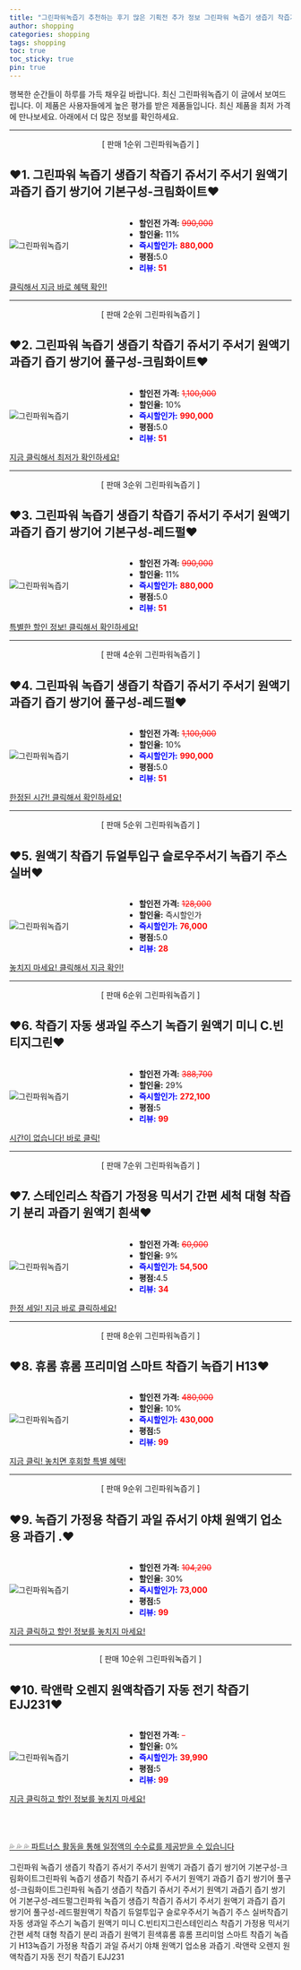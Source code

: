 ```yaml
---
title: "그린파워녹즙기 추천하는 후기 많은 기획전 추가 정보 그린파워 녹즙기 생즙기 착즙기 쥬서기"
author: shopping
categories: shopping
tags: shopping
toc: true
toc_sticky: true
pin: true
---
```

행복한 순간들이 하루를 가득 채우길 바랍니다. 최신 그린파워녹즙기 이 글에서 보여드립니다. 이 제품은 사용자들에게 높은 평가를 받은 제품들입니다. 최신 제품을 최저 가격에 만나보세요. 아래에서 더 많은 정보를 확인하세요.

---
<p class="toplist" style="margin: 0 auto; display: block; width: fit-content;">[ 판매 1순위 그린파워녹즙기 ]</p>

<h2><strong>❤️1. 그린파워 녹즙기 생즙기 착즙기 쥬서기 주서기 원액기 과즙기 즙기 쌍기어 기본구성-크림화이트❤️</strong></h2>

<div style="display: flex; align-items: center;">
    <div style="flex: 0.4;">
        <img src="https://thumbnail10.coupangcdn.com/thumbnails/remote/230x230ex/image/vendor_inventory/c7c5/55d47a30cb3ec45277f492854d25faadda4756f8936555fce7619af1ced2.jpg" alt="그린파워녹즙기" style="max-width: 100%;">
    </div>
    <div style="flex: 0.6; margin-left: 10px;">
        <ul>
            <li><strong>할인전 가격:</strong> <del style="color: red;">990,000</del></li>
            <li><strong>할인율:</strong> 11%</li>
            <li><span style='color:blue'><strong>즉시할인가:</strong></span> <span style='color:red'><strong>880,000</strong></span></li>
            <li><strong>평점:</strong>5.0</li>
            <li><span style='color:blue'><strong>리뷰:</strong></span> <span style='color:red'><strong>51</strong></span></li>
        </ul>
    </div>
</div>
<div class="center">
    <a href="https://William4Davisa.github.io?lptag=AF9450613&subid=githubio&pageKey=125742092&traceid=V0-153&itemId=371661869&vendorItemId=3901172310" class="myButton">
        클릭해서 지금 바로 혜택 확인!
    </a>
</div>


---
<p class="toplist" style="margin: 0 auto; display: block; width: fit-content;">[ 판매 2순위 그린파워녹즙기 ]</p>

<h2><strong>❤️2. 그린파워 녹즙기 생즙기 착즙기 쥬서기 주서기 원액기 과즙기 즙기 쌍기어 풀구성-크림화이트❤️</strong></h2>

<div style="display: flex; align-items: center;">
    <div style="flex: 0.4;">
        <img src="https://thumbnail10.coupangcdn.com/thumbnails/remote/230x230ex/image/vendor_inventory/c7c5/55d47a30cb3ec45277f492854d25faadda4756f8936555fce7619af1ced2.jpg" alt="그린파워녹즙기" style="max-width: 100%;">
    </div>
    <div style="flex: 0.6; margin-left: 10px;">
        <ul>
            <li><strong>할인전 가격:</strong> <del style="color: red;">1,100,000</del></li>
            <li><strong>할인율:</strong> 10%</li>
            <li><span style='color:blue'><strong>즉시할인가:</strong></span> <span style='color:red'><strong>990,000</strong></span></li>
            <li><strong>평점:</strong>5.0</li>
            <li><span style='color:blue'><strong>리뷰:</strong></span> <span style='color:red'><strong>51</strong></span></li>
        </ul>
    </div>
</div>
<div class="center">
    <a href="https://William4Davisa.github.io?lptag=AF9450613&subid=githubio&pageKey=125742092&traceid=V0-153&itemId=20648178804&vendorItemId=87721474910" class="myButton">
        지금 클릭해서 최저가 확인하세요!
    </a>
</div>


---
<p class="toplist" style="margin: 0 auto; display: block; width: fit-content;">[ 판매 3순위 그린파워녹즙기 ]</p>

<h2><strong>❤️3. 그린파워 녹즙기 생즙기 착즙기 쥬서기 주서기 원액기 과즙기 즙기 쌍기어 기본구성-레드펄❤️</strong></h2>

<div style="display: flex; align-items: center;">
    <div style="flex: 0.4;">
        <img src="https://thumbnail10.coupangcdn.com/thumbnails/remote/230x230ex/image/vendor_inventory/c7c5/55d47a30cb3ec45277f492854d25faadda4756f8936555fce7619af1ced2.jpg" alt="그린파워녹즙기" style="max-width: 100%;">
    </div>
    <div style="flex: 0.6; margin-left: 10px;">
        <ul>
            <li><strong>할인전 가격:</strong> <del style="color: red;">990,000</del></li>
            <li><strong>할인율:</strong> 11%</li>
            <li><span style='color:blue'><strong>즉시할인가:</strong></span> <span style='color:red'><strong>880,000</strong></span></li>
            <li><strong>평점:</strong>5.0</li>
            <li><span style='color:blue'><strong>리뷰:</strong></span> <span style='color:red'><strong>51</strong></span></li>
        </ul>
    </div>
</div>
<div class="center">
    <a href="https://William4Davisa.github.io?lptag=AF9450613&subid=githubio&pageKey=125742092&traceid=V0-153&itemId=371661881&vendorItemId=3901172332" class="myButton">
        특별한 할인 정보! 클릭해서 확인하세요!
    </a>
</div>


---
<p class="toplist" style="margin: 0 auto; display: block; width: fit-content;">[ 판매 4순위 그린파워녹즙기 ]</p>

<h2><strong>❤️4. 그린파워 녹즙기 생즙기 착즙기 쥬서기 주서기 원액기 과즙기 즙기 쌍기어 풀구성-레드펄❤️</strong></h2>

<div style="display: flex; align-items: center;">
    <div style="flex: 0.4;">
        <img src="https://thumbnail10.coupangcdn.com/thumbnails/remote/230x230ex/image/vendor_inventory/c7c5/55d47a30cb3ec45277f492854d25faadda4756f8936555fce7619af1ced2.jpg" alt="그린파워녹즙기" style="max-width: 100%;">
    </div>
    <div style="flex: 0.6; margin-left: 10px;">
        <ul>
            <li><strong>할인전 가격:</strong> <del style="color: red;">1,100,000</del></li>
            <li><strong>할인율:</strong> 10%</li>
            <li><span style='color:blue'><strong>즉시할인가:</strong></span> <span style='color:red'><strong>990,000</strong></span></li>
            <li><strong>평점:</strong>5.0</li>
            <li><span style='color:blue'><strong>리뷰:</strong></span> <span style='color:red'><strong>51</strong></span></li>
        </ul>
    </div>
</div>
<div class="center">
    <a href="https://William4Davisa.github.io?lptag=AF9450613&subid=githubio&pageKey=125742092&traceid=V0-153&itemId=20648178805&vendorItemId=87721474918" class="myButton">
        한정된 시간! 클릭해서 확인하세요!
    </a>
</div>


---
<p class="toplist" style="margin: 0 auto; display: block; width: fit-content;">[ 판매 5순위 그린파워녹즙기 ]</p>

<h2><strong>❤️5. 원액기 착즙기 듀얼투입구 슬로우주서기 녹즙기 주스 실버❤️</strong></h2>

<div style="display: flex; align-items: center;">
    <div style="flex: 0.4;">
        <img src="https://thumbnail10.coupangcdn.com/thumbnails/remote/230x230ex/image/vendor_inventory/4f57/3b6faa9c7dd26708246110751a81e9a950325f902e1c1220edc85e3c2b4c.jpg" alt="그린파워녹즙기" style="max-width: 100%;">
    </div>
    <div style="flex: 0.6; margin-left: 10px;">
        <ul>
            <li><strong>할인전 가격:</strong> <del style="color: red;">128,000</del></li>
            <li><strong>할인율:</strong> 즉시할인가</li>
            <li><span style='color:blue'><strong>즉시할인가:</strong></span> <span style='color:red'><strong>76,000</strong></span></li>
            <li><strong>평점:</strong>5.0</li>
            <li><span style='color:blue'><strong>리뷰:</strong></span> <span style='color:red'><strong>28</strong></span></li>
        </ul>
    </div>
</div>
<div class="center">
    <a href="https://William4Davisa.github.io?lptag=AF9450613&subid=githubio&pageKey=8104174078&traceid=V0-153&itemId=22933354108&vendorItemId=89980048506" class="myButton">
        놓치지 마세요! 클릭해서 지금 확인!
    </a>
</div>


---
<p class="toplist" style="margin: 0 auto; display: block; width: fit-content;">[ 판매 6순위 그린파워녹즙기 ]</p>

<h2><strong>❤️6. 착즙기 자동 생과일 주스기 녹즙기 원액기 미니 C.빈티지그린❤️</strong></h2>

<div style="display: flex; align-items: center;">
    <div style="flex: 0.4;">
        <img src="https://thumbnail10.coupangcdn.com/thumbnails/remote/230x230ex/image/vendor_inventory/73ae/4e518c2c2fa5b603e22cd1a916ba82d8ec8037e6f8d36e348ccbd4447a36.jpg" alt="그린파워녹즙기" style="max-width: 100%;">
    </div>
    <div style="flex: 0.6; margin-left: 10px;">
        <ul>
            <li><strong>할인전 가격:</strong> <del style="color: red;">388,700</del></li>
            <li><strong>할인율:</strong> 29%</li>
            <li><span style='color:blue'><strong>즉시할인가:</strong></span> <span style='color:red'><strong>272,100</strong></span></li>
            <li><strong>평점:</strong>5</li>
            <li><span style='color:blue'><strong>리뷰:</strong></span> <span style='color:red'><strong>99</strong></span></li>
        </ul>
    </div>
</div>
<div class="center">
    <a href="https://William4Davisa.github.io?lptag=AF9450613&subid=githubio&pageKey=8011682836&traceid=V0-153&itemId=22352947114&vendorItemId=89398034253" class="myButton">
        시간이 없습니다! 바로 클릭!
    </a>
</div>


---
<p class="toplist" style="margin: 0 auto; display: block; width: fit-content;">[ 판매 7순위 그린파워녹즙기 ]</p>

<h2><strong>❤️7. 스테인리스 착즙기 가정용 믹서기 간편 세척 대형 착즙기 분리 과즙기 원액기 흰색❤️</strong></h2>

<div style="display: flex; align-items: center;">
    <div style="flex: 0.4;">
        <img src="https://thumbnail7.coupangcdn.com/thumbnails/remote/230x230ex/image/vendor_inventory/727d/8871403594567e788ba9eba5409ecf155f6e5a8f60d86bb41791894cca7a.jpeg" alt="그린파워녹즙기" style="max-width: 100%;">
    </div>
    <div style="flex: 0.6; margin-left: 10px;">
        <ul>
            <li><strong>할인전 가격:</strong> <del style="color: red;">60,000</del></li>
            <li><strong>할인율:</strong> 9%</li>
            <li><span style='color:blue'><strong>즉시할인가:</strong></span> <span style='color:red'><strong>54,500</strong></span></li>
            <li><strong>평점:</strong>4.5</li>
            <li><span style='color:blue'><strong>리뷰:</strong></span> <span style='color:red'><strong>34</strong></span></li>
        </ul>
    </div>
</div>
<div class="center">
    <a href="https://William4Davisa.github.io?lptag=AF9450613&subid=githubio&pageKey=8034441796&traceid=V0-153&itemId=22475101897&vendorItemId=89519076896" class="myButton">
        한정 세일! 지금 바로 클릭하세요!
    </a>
</div>


---
<p class="toplist" style="margin: 0 auto; display: block; width: fit-content;">[ 판매 8순위 그린파워녹즙기 ]</p>

<h2><strong>❤️8. 휴롬 휴롬 프리미엄 스마트 착즙기 녹즙기 H13❤️</strong></h2>

<div style="display: flex; align-items: center;">
    <div style="flex: 0.4;">
        <img src="https://thumbnail8.coupangcdn.com/thumbnails/remote/230x230ex/image/vendor_inventory/c427/de8f19216f8d03ca9c9479933c0dbc465e992994e0e22d704a81c23d7e78.jpg" alt="그린파워녹즙기" style="max-width: 100%;">
    </div>
    <div style="flex: 0.6; margin-left: 10px;">
        <ul>
            <li><strong>할인전 가격:</strong> <del style="color: red;">480,000</del></li>
            <li><strong>할인율:</strong> 10%</li>
            <li><span style='color:blue'><strong>즉시할인가:</strong></span> <span style='color:red'><strong>430,000</strong></span></li>
            <li><strong>평점:</strong>5</li>
            <li><span style='color:blue'><strong>리뷰:</strong></span> <span style='color:red'><strong>99</strong></span></li>
        </ul>
    </div>
</div>
<div class="center">
    <a href="https://William4Davisa.github.io?lptag=AF9450613&subid=githubio&pageKey=7650651961&traceid=V0-153&itemId=20355468886&vendorItemId=87439740123" class="myButton">
        지금 클릭! 놓치면 후회할 특별 혜택!
    </a>
</div>


---
<p class="toplist" style="margin: 0 auto; display: block; width: fit-content;">[ 판매 9순위 그린파워녹즙기 ]</p>

<h2><strong>❤️9. 녹즙기 가정용 착즙기 과일 쥬서기 야채 원액기 업소용 과즙기 .❤️</strong></h2>

<div style="display: flex; align-items: center;">
    <div style="flex: 0.4;">
        <img src="https://thumbnail6.coupangcdn.com/thumbnails/remote/230x230ex/image/vendor_inventory/410e/95df020d8ba8e141c4bf01d2e79e3a1fdf41ed27ecd245bb2e378e73a0e1.png" alt="그린파워녹즙기" style="max-width: 100%;">
    </div>
    <div style="flex: 0.6; margin-left: 10px;">
        <ul>
            <li><strong>할인전 가격:</strong> <del style="color: red;">104,290</del></li>
            <li><strong>할인율:</strong> 30%</li>
            <li><span style='color:blue'><strong>즉시할인가:</strong></span> <span style='color:red'><strong>73,000</strong></span></li>
            <li><strong>평점:</strong>5</li>
            <li><span style='color:blue'><strong>리뷰:</strong></span> <span style='color:red'><strong>99</strong></span></li>
        </ul>
    </div>
</div>
<div class="center">
    <a href="https://William4Davisa.github.io?lptag=AF9450613&subid=githubio&pageKey=7331700680&traceid=V0-153&itemId=18824485438&vendorItemId=85954704976" class="myButton">
        지금 클릭하고 할인 정보를 놓치지 마세요!
    </a>
</div>


---
<p class="toplist" style="margin: 0 auto; display: block; width: fit-content;">[ 판매 10순위 그린파워녹즙기 ]</p>

<h2><strong>❤️10. 락앤락 오렌지 원액착즙기 자동 전기 착즙기 EJJ231❤️</strong></h2>

<div style="display: flex; align-items: center;">
    <div style="flex: 0.4;">
        <img src="https://thumbnail7.coupangcdn.com/thumbnails/remote/230x230ex/image/vendor_inventory/445a/e2f5f37cff9f82db3cf1b6133afefb0a3f0aa54b8181da4227b127307a2b.jpg" alt="그린파워녹즙기" style="max-width: 100%;">
    </div>
    <div style="flex: 0.6; margin-left: 10px;">
        <ul>
            <li><strong>할인전 가격:</strong> <del style="color: red;">-</del></li>
            <li><strong>할인율:</strong> 0%</li>
            <li><span style='color:blue'><strong>즉시할인가:</strong></span> <span style='color:red'><strong>39,990</strong></span></li>
            <li><strong>평점:</strong>5</li>
            <li><span style='color:blue'><strong>리뷰:</strong></span> <span style='color:red'><strong>99</strong></span></li>
        </ul>
    </div>
</div>
<div class="center">
    <a href="https://William4Davisa.github.io?lptag=AF9450613&subid=githubio&pageKey=8231559619&traceid=V0-153&itemId=23691926200&vendorItemId=90717069499" class="myButton">
        지금 클릭하고 할인 정보를 놓치지 마세요!
    </a>
</div>

<br><br><br>[💦 💦 💦 파트너스 활동을 통해 일정액의 수수료를 제공받을 수 있습니다](https://link.coupang.com/a/bcpT2c)<br><br>그린파워 녹즙기 생즙기 착즙기 쥬서기 주서기 원액기 과즙기 즙기 쌍기어 기본구성-크림화이트그린파워 녹즙기 생즙기 착즙기 쥬서기 주서기 원액기 과즙기 즙기 쌍기어 풀구성-크림화이트그린파워 녹즙기 생즙기 착즙기 쥬서기 주서기 원액기 과즙기 즙기 쌍기어 기본구성-레드펄그린파워 녹즙기 생즙기 착즙기 쥬서기 주서기 원액기 과즙기 즙기 쌍기어 풀구성-레드펄원액기 착즙기 듀얼투입구 슬로우주서기 녹즙기 주스 실버착즙기 자동 생과일 주스기 녹즙기 원액기 미니 C.빈티지그린스테인리스 착즙기 가정용 믹서기 간편 세척 대형 착즙기 분리 과즙기 원액기 흰색휴롬 휴롬 프리미엄 스마트 착즙기 녹즙기 H13녹즙기 가정용 착즙기 과일 쥬서기 야채 원액기 업소용 과즙기 .락앤락 오렌지 원액착즙기 자동 전기 착즙기 EJJ231